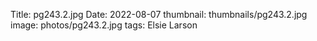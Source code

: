 Title: pg243.2.jpg
Date: 2022-08-07
thumbnail: thumbnails/pg243.2.jpg
image: photos/pg243.2.jpg
tags: Elsie Larson
